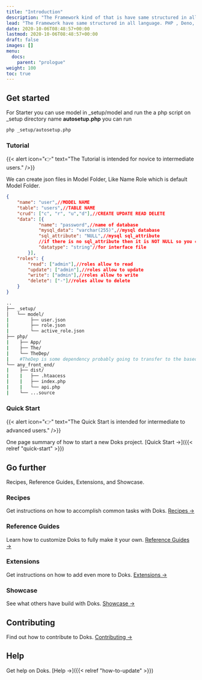 ```yaml
---
title: "Introduction"
description: "The Framework kind of that is have same structured in all language. PHP , Deno, Go and Rust. Also More can possible."
lead: "The Framework have same structured in all language. PHP , Deno, Go and Rust. Also More can possible. Provide Front end binding for services and State. With some funtions over the top."
date: 2020-10-06T08:48:57+00:00
lastmod: 2020-10-06T08:48:57+00:00
draft: false
images: []
menu:
  docs:
    parent: "prologue"
weight: 100
toc: true
---
```


## Get started

For Starter you can use model in _setup/model and run the a php script on _setup directory name **autosetup.php** you can run 
```bash
php _setup/autosetup.php
```

### Tutorial

{{< alert icon="👉" text="The Tutorial is intended for novice to intermediate users." />}}

We can create json files in Model Folder, Like Name Role which is default Model Folder.

```json
{
    "name": "user",//MODEL NAME
    "table": "users",//TABLE NAME
    "crud": ["c", "r", "u","d"],//CREATE UPDATE READ DELETE
    "data": [{
            "name": "password",//name of database
            "mysql_data": "varchar(255)",//mysql database
            "sql_attribute": "NULL",//mysql sql_attribute 
            //if there is no sql_attribute then it is NOT NULL so you can skip it
            "datatype": "string"//for interface file
        }],
    "roles": {
        "read": ["admin"],//roles allow to read
        "update": ["admin"],//roles allow to update
        "write": ["admin"],//roles allow to write
        "delete": ["-"]//roles allow to delete
    }
}
```

```bash
..
├── _setup/
│   └── model/
|        ├── user.json
|        ├── role.json
|        └── active_role.json
├── php/
|    ├── App/
|    ├── The/
|    └── TheDep/ 
|    #TheDep is some dependency probably going to transfer to the based lib on composer / node / more
└── any_front_end/
|    ├── dist/
|    |   ├── .htaacess 
|    |   ├── index.php
|    |   └── api.php
|    └── ...source
```

### Quick Start

{{< alert icon="👉" text="The Quick Start is intended for intermediate to advanced users." />}}

One page summary of how to start a new Doks project. [Quick Start →]({{< relref "quick-start" >}})

## Go further

Recipes, Reference Guides, Extensions, and Showcase.

### Recipes

Get instructions on how to accomplish common tasks with Doks. [Recipes →](https://getdoks.org/docs/recipes/project-configuration/)

### Reference Guides

Learn how to customize Doks to fully make it your own. [Reference Guides →](https://getdoks.org/docs/reference-guides/security/)

### Extensions

Get instructions on how to add even more to Doks. [Extensions →](https://getdoks.org/docs/extensions/breadcrumb-navigation/)

### Showcase

See what others have build with Doks. [Showcase →](https://getdoks.org/showcase/electric-blocks/)

## Contributing

Find out how to contribute to Doks. [Contributing →](https://getdoks.org/docs/contributing/how-to-contribute/)

## Help

Get help on Doks. [Help →]({{< relref "how-to-update" >}})
